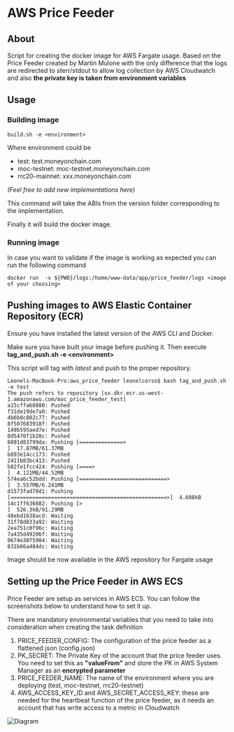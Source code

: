 # AWS Price Feeder

## About

Script for creating the docker image for AWS Fargate usage. Based on the Price Feeder created by Martin Mulone with the only difference that the logs are redirected to sterr/stdout to allow log collection by AWS Cloudwatch and also **the private key is taken from environment variables**

## Usage

### **Building image** 
```
build.sh -e <environment>
```

 Where environment could be

* test: test.moneyonchain.com
* moc-testnet: moc-testnet.moneyonchain.com
* rrc20-mainnet: xxx.moneyonchain.com

_(Feel free to add new implementations here)_


This command will take the ABIs from the version folder corresponding to the implementation.

Finally it will build the docker image.

### **Running image**

In case you want to validate if the image is working as expected you can run the following command

```
docker run  -v ${PWD}/logs:/home/www-data/app/price_feeder/logs <image of your choosing>
```

## Pushing images to AWS Elastic Container Repository (ECR)

Ensure you have installed the latest version of the AWS CLI and Docker.

Make sure you have built your image before pushing it. Then execute **tag_and_push.sh -e  &lt;environment>**

This script will tag with _latest_ and push to the proper repository.

```
Leonels-MacBook-Pro:aws_price_feeder leonelcorso$ bash tag_and_push.sh -e test
The push refers to repository [xx.dkr.ecr.us-west-1.amazonaws.com/moc_price_feeder_test]
a15cffa60880: Pushed 
f31de19de7a0: Pushed 
4b6b8c802c77: Pushed 
8f507683918f: Pushed 
149b595aed7e: Pushed 
0d5470f1b20c: Pushed 
8891d83799da: Pushing [==============>                                    ]  17.87MB/61.37MB
b893e14cc173: Pushed 
2411b83bc413: Pushed 
b82fe1fcc424: Pushing [====>                                              ]  4.121MB/44.52MB
574ea6c52bdd: Pushing [============================>                      ]  3.557MB/6.241MB
d1573fad78d1: Pushing [==================================================>]  4.608kB
14c1ff636882: Pushing [>                                                  ]  526.3kB/91.29MB
48ebd1638acd: Waiting 
31f78d833a92: Waiting 
2ea751c0f96c: Waiting 
7a435d49206f: Waiting 
9674e3075904: Waiting 
831b66a484dc: Waiting 
```

Image should be now available in the AWS repository for Fargate usage

## Setting up the Price Feeder in AWS ECS

Price Feeder are setup as services in AWS ECS. You can follow the screenshots below to understand how to set it up.


There are mandatory environmental variables that you need to take into consideration when creating the task definition

1. PRICE_FEEDER_CONFIG: The configuration of the price feeder as a flattened json (config.json)
1. PK_SECRET: The Private Key of the account that the price feeder uses. You need to set this as **"valueFrom"** and store the PK in AWS System Manager as an **encrypted parameter**
1. PRICE_FEEDER_NAME: The name of the environment where you are deploying (test, moc-testnet, rrc20-testnet)
1. AWS_ACCESS_KEY_ID and AWS_SECRET_ACCESS_KEY: these are needed for the heartbeat function of the price feeder, as it needs an account that has write access to a metric in Cloudwatch

![Diagram](./img/env_variables.png)